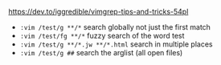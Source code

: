 https://dev.to/iggredible/vimgrep-tips-and-tricks-54pl


* `:vim /test/g **/*` search globally not just the first match
* `:vim /test/fg **/*` fuzzy search of the word test
* `:vim /test/g **/*.jw **/*.html` search in multiple places
* `:vim /test/g ##` search the arglist (all open files)
